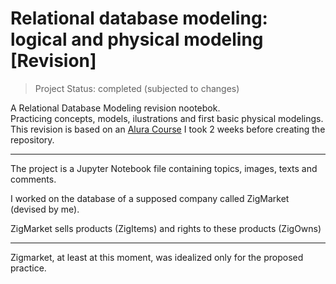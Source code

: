 # Relational database modeling: logical and physical modeling [Revision]
> Project Status: completed (subjected to changes)

A Relational Database Modeling revision nootebok. <br/>
Practicing concepts, models, ilustrations and first basic physical modelings. <br/>
This revision is based on an [Alura Course](https://cursos.alura.com.br/course/modelagem-banco-dados-relacional-modelagem-logica-fisica) I took 2 weeks before creating the repository.
<div>
<hr>
<p>The project is a Jupyter Notebook file containing topics, images, texts and comments.<p/>
<p>I worked on the database of a supposed company called ZigMarket (devised by me).<p/>
<p>ZigMarket sells products (ZigItems) and rights to these products (ZigOwns)<p>
<hr>
<p>Zigmarket, at least at this moment, was idealized only for the proposed practice.<p>
